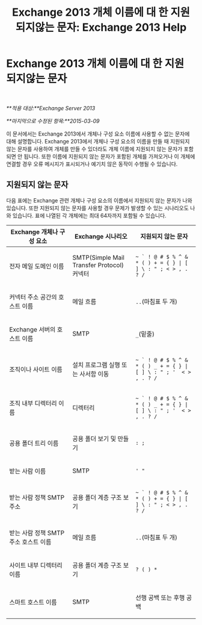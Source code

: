 ﻿---
title: 'Exchange 2013 개체 이름에 대 한 지원 되지않는 문자: Exchange 2013 Help'
TOCTitle: Exchange 2013 개체 이름에 대 한 지원 되지않는 문자
ms:assetid: 76fa4e23-f0f6-473b-9227-70ded907578f
ms:mtpsurl: https://technet.microsoft.com/ko-kr/library/Dn169553(v=EXCHG.150)
ms:contentKeyID: 54651820
ms.date: 05/22/2018
mtps_version: v=EXCHG.150
ms.translationtype: MT
---

# Exchange 2013 개체 이름에 대 한 지원 되지않는 문자

 

_**적용 대상:**Exchange Server 2013_

_**마지막으로 수정된 항목:**2015-03-09_

이 문서에서는 Exchange 2013에서 개체나 구성 요소 이름에 사용할 수 없는 문자에 대해 설명합니다. Exchange 2013에서 개체나 구성 요소의 이름을 만들 때 지원되지 않는 문자를 사용하여 개체를 만들 수 있더라도 개체 이름에 지원되지 않는 문자가 포함되면 안 됩니다. 또한 이름에 지원되지 않는 문자가 포함된 개체를 가져오거나 이 개체에 연결할 경우 오류 메시지가 표시되거나 예기치 않은 동작이 수행될 수 있습니다.

## 지원되지 않는 문자

다음 표에는 Exchange 관련 개체나 구성 요소의 이름에서 지원되지 않는 문자가 나와 있습니다. 또한 지원되지 않는 문자를 사용할 경우 문제가 발생할 수 있는 시나리오도 나와 있습니다. 표에 나열된 각 개체에는 최대 64자까지 포함될 수 있습니다.


<table>
<colgroup>
<col style="width: 33%" />
<col style="width: 33%" />
<col style="width: 33%" />
</colgroup>
<thead>
<tr class="header">
<th>Exchange 개체나 구성 요소</th>
<th>Exchange 시나리오</th>
<th>지원되지 않는 문자</th>
</tr>
</thead>
<tbody>
<tr class="odd">
<td><p>전자 메일 도메인 이름</p></td>
<td><p>SMTP(Simple Mail Transfer Protocol) 커넥터</p></td>
<td><p><code>~ ` ! @ # $ % ^ &amp; * ( ) + = { } | [ ] \ : &quot; ; &lt; &gt; , . ? /</code></p></td>
</tr>
<tr class="even">
<td><p>커넥터 주소 공간의 호스트 이름</p></td>
<td><p>메일 흐름</p></td>
<td><p><code>..</code>(마침표 두 개)</p></td>
</tr>
<tr class="odd">
<td><p>Exchange 서버의 호스트 이름</p></td>
<td><p>SMTP</p></td>
<td><p><code>_</code>(밑줄)</p></td>
</tr>
<tr class="even">
<td><p>조직이나 사이트 이름</p></td>
<td><p>설치 프로그램 실행 또는 사서함 이동</p></td>
<td><p><code>~ ` ! @ # $ % ^ &amp; * ( ) _ + = { } | [ ] \ : &quot; ; '  &lt; &gt; , . ? /</code></p></td>
</tr>
<tr class="odd">
<td><p>조직 내부 디렉터리 이름</p></td>
<td><p>디렉터리</p></td>
<td><p><code>~ ` ! @ # $ % ^ &amp; * ( ) _ + = { } | [ ] \ : &quot; ; '  &lt; &gt; , . ? /</code></p></td>
</tr>
<tr class="even">
<td><p>공용 폴더 트리 이름</p></td>
<td><p>공용 폴더 보기 및 만들기</p></td>
<td><p><code>: ;</code></p></td>
</tr>
<tr class="odd">
<td><p>받는 사람 이름</p></td>
<td><p>SMTP</p></td>
<td><p><code>' &quot;</code></p></td>
</tr>
<tr class="even">
<td><p>받는 사람 정책 SMTP 주소</p></td>
<td><p>공용 폴더 계층 구조 보기</p></td>
<td><p><code>~ ` ! @ # $ % ^ &amp; * ( ) + = { } | [ ] \ : &quot; ; &lt; &gt; , . ? /</code></p></td>
</tr>
<tr class="odd">
<td><p>받는 사람 정책 SMTP 주소 호스트 이름</p></td>
<td><p>메일 흐름</p></td>
<td><p><code>..</code>(마침표 두 개)</p></td>
</tr>
<tr class="even">
<td><p>사이트 내부 디렉터리 이름</p></td>
<td><p>공용 폴더 계층 구조 보기</p></td>
<td><p><code>? ( ) *</code></p></td>
</tr>
<tr class="odd">
<td><p>스마트 호스트 이름</p></td>
<td><p>SMTP</p></td>
<td><p>선행 공백 또는 후행 공백</p></td>
</tr>
</tbody>
</table>

